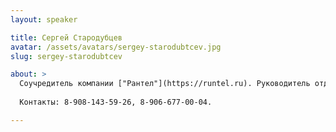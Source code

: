 ```yaml
---
layout: speaker

title: Сергей Стародубцев
avatar: /assets/avatars/sergey-starodubtcev.jpg
slug: sergey-starodubtcev

about: >
  Соучредитель компании ["Рантел"](https://runtel.ru). Руководитель отдела разработки ПО и интеграций. Специализируюсь на разработке ПО в сфере телекоммуникаций.
  
  Контакты: 8-908-143-59-26, 8-906-677-00-04.

---
```



